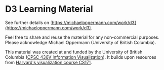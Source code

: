 # D3 Learning Material

See further details on [https://michaeloppermann.com/work/d3](https://michaeloppermann.com/work/d3).

Feel free to share and reuse the material for any non-commercial purposes.
Please acknowledge Michael Oppermann (University of British Columbia).

This material was created at and funded by the University of British Columbia ([CPSC 436V Information Visualization](https://www.students.cs.ubc.ca/~cs-436v/21Jan)).
It builds upon resources from [Harvard's visualization course CS171](https://www.cs171.org/).
